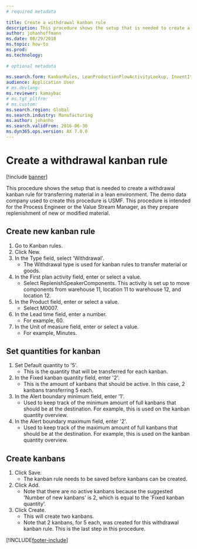 ```yaml
--- 
# required metadata 
 
title: Create a withdrawal kanban rule
description: This procedure shows the setup that is needed to create a withdrawal kanban rule for transferring material in a lean environment. 
author: johanhoffmann
ms.date: 08/29/2018
ms.topic: how-to 
ms.prod:  
ms.technology:  
 
# optional metadata 
 
ms.search.form: KanbanRules, LeanProductionFlowActivityLookup, InventItemIdLookupSimple, UnitOfMeasureLookup, KanbanCreate   
audience: Application User 
# ms.devlang:  
ms.reviewer: kamaybac
# ms.tgt_pltfrm:  
# ms.custom:  
ms.search.region: Global
ms.search.industry: Manufacturing
ms.author: johanho
ms.search.validFrom: 2016-06-30 
ms.dyn365.ops.version: AX 7.0.0 
---
```

# Create a withdrawal kanban rule

[!include [banner](../../includes/banner.md)]

This procedure shows the setup that is needed to create a withdrawal kanban rule for transferring material in a lean environment. The demo data company used to create this procedure is USMF. This procedure is intended for the Process Engineer or the Value Stream Manager, as they prepare replenishment of new or modified material.


## Create new kanban rule
1. Go to Kanban rules.
2. Click New.
3. In the Type field, select 'Withdrawal'.
    * The Withdrawal type is used for kanban rules to transfer material or goods.  
4. In the First plan activity field, enter or select a value.
    * Select ReplenishSpeakerComponents.   This activity is set up to move components from warehouse 11, location 11 to warehouse 12, and location 12.  
5. In the Product field, enter or select a value.
    * Select M0007.  
6. In the Lead time field, enter a number.
    * For example, 60.  
7. In the Unit of measure field, enter or select a value.
    * For example, Minutes.  

## Set quantities for kanban
1. Set Default quantity to '5'.
    * This is the quantity that will be transferred for each kanban.  
2. In the Fixed kanban quantity field, enter '2'.
    * This is the amount of kanbans that should be active. In this case, 2 kanbans transferring 5 each.  
3. In the Alert boundary minimum field, enter '1'.
    * Used to keep track of the minimum amount of full kanbans that should be at the destination. For example, this is used on the kanban quantity overview.  
4. In the Alert boundary maximum field, enter '2'.
    * Used to keep track of the maximum amount of full kanbans that should be at the destination. For example, this is used on the kanban quantity overview.  

## Create kanbans
1. Click Save.
    * The kanban rule needs to be saved before kanbans can be created.  
2. Click Add.
    * Note that there are no active kanbans because the suggested 'Number of new kanbans' is 2, which is equal to the 'Fixed kanban quantity'.  
3. Click Create.
    * This will create two kanbans.  
    * Note that 2 kanbans, for 5 each, was created for this withdrawal kanban rule.  This is the last step in this procedure.  



[!INCLUDE[footer-include](../../../includes/footer-banner.md)]